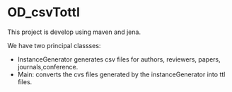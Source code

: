 # OD_csvTottl

This project is develop using maven and jena.

We have two principal classses:

  * InstanceGenerator generates csv files for authors, reviewers, papers, journals,conference.
  * Main: converts the cvs files generated by the instanceGenerator into ttl files.
